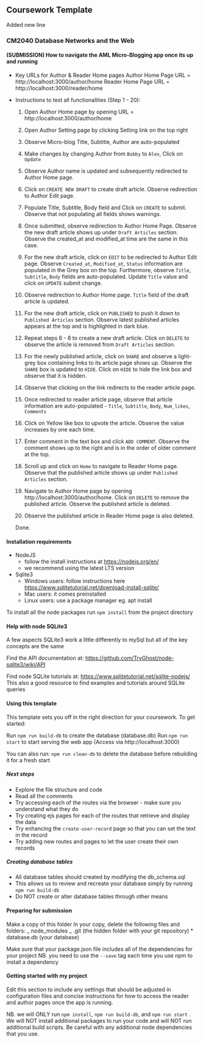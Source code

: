 ## Coursework Template
Added new line
### CM2040 Database Networks and the Web

#### (SUBMISSION) How to navigate the AML Micro-Blogging app once its up and running

- Key URLs for Author & Reader Home pages
  Author Home Page URL = http://localhost:3000/author/home
  Reader Home Page URL = http://localhost:3000/reader/home

- Instructions to test all functionalities (Step 1 - 20):

  1. Open Author Home page by opening URL = http://localhost:3000/author/home

  2. Open Author Setting page by clicking Setting link on the top right

  3. Observe Micro-blog Title, Subtitle, Author are auto-populated

  4. Make changes by changing Author from `Bobby` to `Alex`, Click on `Update`

  5. Observe Author name is updated and subsequently redirected to Author Home page.

  6. Click on `CREATE NEW DRAFT` to create draft article. Observe redirection to Author Edit page.

  7. Populate Title, Subtitle, Body field and Click on `CREATE` to submit. Observe that not populating all fields shows warnings.

  8. Once submitted, observe redirection to Author Home Page. Observe the new draft article shows up under `Draft Articles` section. Observe the created_at and modified_at time are the same in this case.

  9. For the new draft article, click on `EDIT` to be redirected to Author Edit page. Observe `Created_at`, `Modified_at`, `Status` information are populated in the Grey box on the top. Furthermore, observe `Title`, `Subtitle`, `Body` fields are auto-populated. Update `Title` value and click on `UPDATE` submit change.

  10. Observe redirection to Author Home page. `Title` field of the draft article is updated.

  11. For the new draft article, click on `PUBLISHED` to push it down to `Published Articles` section. Observe latest published articles appears at the top and is highlighted in dark blue.

  12. Repeat steps 6 - 8 to create a new draft article. Click on `DELETE` to observe the article is removed from `Draft Articles` section.

  13. For the newly published article, click on `SHARE` and observe a light-grey box containing links to its article page shows up. Observe the `SHARE` box is updated to `HIDE`. Click on `HIDE` to hide the link box and observe that it is hidden.

  14. Observe that clicking on the link redirects to the reader article page.

  15. Once redirected to reader article page, observe that article information are auto-populated - `Title`, `Subtitle`, `Body`, `Num_likes`, `Comments`

  16. Click on Yellow like box to upvote the article. Observe the value increases by one each time.

  17. Enter comment in the text box and click `ADD COMMENT`. Observe the comment shows up to the right and is in the order of older comment at the top.

  18. Scroll up and click on `Home` to navigate to Reader Home page. Observe that the published article shows up under `Published Articles` section.

  19. Navigate to Author Home page by opening http://localhost:3000/author/home. Click on `DELETE` to remove the published article. Observe the published article is deleted.

  20. Observe the published article in Reader Home page is also deleted.

  Done.

#### Installation requirements

- NodeJS
  - follow the install instructions at https://nodejs.org/en/
  - we recommend using the latest LTS version
- Sqlite3
  - Windows users: follow instructions here https://www.sqlitetutorial.net/download-install-sqlite/
  - Mac users: it comes preinstalled
  - Linux users: use a package manager eg. apt install

To install all the node packages run `npm install` from the project directory

#### Help with node SQLite3

A few aspects SQLite3 work a little differently to mySql but all of the key concepts are the same

Find the API documentation at:
https://github.com/TryGhost/node-sqlite3/wiki/API

Find node SQLite tutorials at:
https://www.sqlitetutorial.net/sqlite-nodejs/
This also a good resource to find examples and tutorials around SQLite queries

#### Using this template

This template sets you off in the right direction for your coursework. To get started:

Run `npm run build-db` to create the database (database.db)
Run `npm run start` to start serving the web app (Access via http://localhost:3000)

You can also run:
`npm run clean-db` to delete the database before rebuilding it for a fresh start

##### Next steps

- Explore the file structure and code
- Read all the comments
- Try accessing each of the routes via the browser - make sure you understand what they do
- Try creating ejs pages for each of the routes that retrieve and display the data
- Try enhancing the `create-user-record` page so that you can set the text in the record
- Try adding new routes and pages to let the user create their own records

##### Creating database tables

- All database tables should created by modifying the db_schema.sql
- This allows us to review and recreate your database simply by running `npm run build-db`
- Do NOT create or alter database tables through other means

#### Preparing for submission

Make a copy of this folder
In your copy, delete the following files and folders:
_ node_modules
_ .git (the hidden folder with your git repository) \* database.db (your database)

Make sure that your package.json file includes all of the dependencies for your project NB. you need to use the `--save` tag each time you use npm to install a dependency

#### Getting started with my project

Edit this section to include any settings that should be adjusted in configuration files and concise instructions for how to access the reader and author pages once the app is running.

NB. we will ONLY run `npm install`, `npm run build-db`, and `npm run start` . We will NOT install additional packages to run your code and will NOT run additional build scripts. Be careful with any additional node dependencies that you use.
